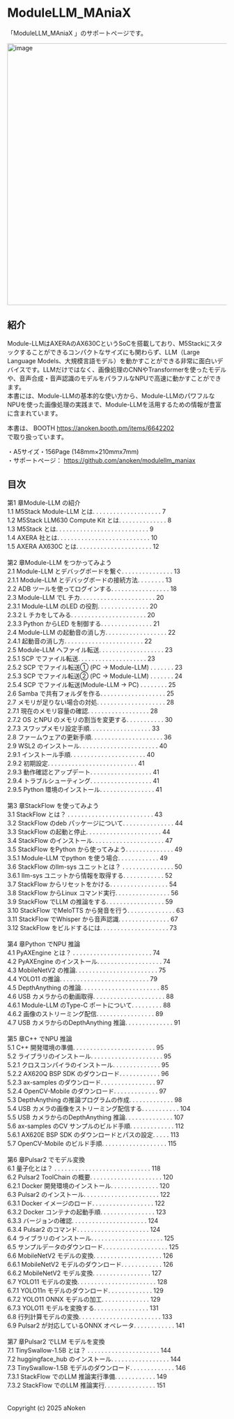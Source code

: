 # ModuleLLM_MAniaX

「ModuleLLM_MAniaX 」のサポートページです。<br>

<img src="https://github.com/user-attachments/assets/d35d6bb9-df77-4379-8312-9e258f704bc6" alt="image" width="600">


## 紹介
Module-LLMはAXERAのAX630CというSoCを搭載しており、M5Stackにスタックすることができるコンパクトなサイズにも関わらず、LLM（Large Language Models、大規模言語モデル）を動かすことができる非常に面白いデバイスです。LLMだけではなく、画像処理のCNNやTransformerを使ったモデルや、音声合成・音声認識のモデルをパラフルなNPUで高速に動かすことができます。<br>
本書には、Module-LLMの基本的な使い方から、Module-LLMのパワフルなNPUを使った画像処理の実践まで、Module-LLMを活用するための情報が豊富に含まれています。<br>

本書は、 BOOTH
https://anoken.booth.pm/items/6642202<br>
で取り扱っています。

・A5サイズ・156Page (148mm×210mmx7mm)<br>
・サポートページ： https://github.com/anoken/modulellm_maniax<br>


## 目次
第1 章Module-LLM の紹介<br>
   1.1 M5Stack Module-LLM とは. . . . . . . . . . . . . . . . . . . . 7<br>
   1.2 M5Stack LLM630 Compute Kit とは. . . . . . . . . . . . . . 8<br>
   1.3 M5Stack とは. . . . . . . . . . . . . . . . . . . . . . . . . . . 9<br>
   1.4 AXERA 社とは. . . . . . . . . . . . . . . . . . . . . . . . . . . 10<br>
   1.5 AXERA AX630C とは. . . . . . . . . . . . . . . . . . . . . . 12<br><br>
第2 章Module-LLM をつかってみよう<br>
   2.1 Module-LLM とデバッグボードを繋ぐ. . . . . . . . . . . . . . . 13<br>
   2.1.1 Module-LLM とデバッグボードの接続方法. . . . . . . . 13<br>
   2.2 ADB ツールを使ってログインする. . . . . . . . . . . . . . . . . 18<br>
   2.3 Module-LLM でL チカ. . . . . . . . . . . . . . . . . . . . . . 20<br>
   2.3.1 Module-LLM のLED の役割. . . . . . . . . . . . . . . 20<br>
   2.3.2 L チカをしてみる. . . . . . . . . . . . . . . . . . . . . . 20<br>
   2.3.3 Python からLED を制御する. . . . . . . . . . . . . . . 21<br>
   2.4 Module-LLM の起動音の消し方. . . . . . . . . . . . . . . . . . 22<br>
   2.4.1 起動音の消し方. . . . . . . . . . . . . . . . . . . . . . . 22<br>
   2.5 Module-LLM へファイル転送. . . . . . . . . . . . . . . . . . . 23<br>
   2.5.1 SCP でファイル転送. . . . . . . . . . . . . . . . . . . . 23<br>
   2.5.2 SCP でファイル転送① (PC → Module-LLM) . . . . . . . 23<br>
   2.5.3 SCP でファイル転送② (PC → Module-LLM) . . . . . . . 24<br>
   2.5.4 SCP でファイル転送(Module-LLM → PC) . . . . . . . . 25<br>
   2.6 Samba で共有フォルダを作る. . . . . . . . . . . . . . . . . . . 25<br>
   2.7 メモリが足りない場合の対処. . . . . . . . . . . . . . . . . . . . 28<br>
   2.7.1 現在のメモリ容量の確認. . . . . . . . . . . . . . . . . . 28<br>
   2.7.2 OS とNPU のメモリの割当を変更する. . . . . . . . . . . 30<br>
   2.7.3 スワップメモリ設定手順. . . . . . . . . . . . . . . . . . 33<br>
   2.8 ファームウェアの更新手順. . . . . . . . . . . . . . . . . . . . . 36<br>
   2.9 WSL2 のインストール. . . . . . . . . . . . . . . . . . . . . . . 40<br>
   2.9.1 インストール手順. . . . . . . . . . . . . . . . . . . . . . 40<br>
   2.9.2 初期設定. . . . . . . . . . . . . . . . . . . . . . . . . . 41<br>
   2.9.3 動作確認とアップデート. . . . . . . . . . . . . . . . . . 41<br>
   2.9.4 トラブルシューティング. . . . . . . . . . . . . . . . . . 41<br>
   2.9.5 Python 環境のインストール. . . . . . . . . . . . . . . . 41<br><br>
第3 章StackFlow を使ってみよう<br>
   3.1 StackFlow とは？ . . . . . . . . . . . . . . . . . . . . . . . . . 43<br>
   3.2 StackFlow のdeb パッケージについて. . . . . . . . . . . . . . . 44<br>
   3.3 StackFlow の起動と停止. . . . . . . . . . . . . . . . . . . . . . 44<br>
   3.4 StackFlow のインストール. . . . . . . . . . . . . . . . . . . . . 47<br>
   3.5 StackFlow をPython から使ってみよう. . . . . . . . . . . . . . 49<br>
   3.5.1 Module-LLM でpython を使う場合. . . . . . . . . . . . 49<br>
   3.6 StackFlow のllm-sys ユニットとは？ . . . . . . . . . . . . . . . 50<br>
   3.6.1 llm-sys ユニットから情報を取得する. . . . . . . . . . . . 52<br>
   3.7 StackFlow からリセットをかける. . . . . . . . . . . . . . . . . 54<br>
   3.8 StackFlow からLinux コマンド実行. . . . . . . . . . . . . . . . 56<br>
   3.9 StackFlow でLLM の推論をする. . . . . . . . . . . . . . . . . 59<br>
   3.10 StackFlow でMeloTTS から発音を行う. . . . . . . . . . . . . . 63<br>
   3.11 StackFlow でWhisper から音声認識. . . . . . . . . . . . . . . 67<br>
   3.12 StackFlow をビルドするには. . . . . . . . . . . . . . . . . . . . 73<br><br>
第4 章Python でNPU 推論<br>
   4.1 PyAXEngine とは？ . . . . . . . . . . . . . . . . . . . . . . . 74<br>
   4.2 PyAXEngine のインストール. . . . . . . . . . . . . . . . . . . 74<br>
   4.3 MobileNetV2 の推論. . . . . . . . . . . . . . . . . . . . . . . . 75<br>
   4.4 YOLO11 の推論. . . . . . . . . . . . . . . . . . . . . . . . . . 79<br>
   4.5 DepthAnything の推論. . . . . . . . . . . . . . . . . . . . . . . 85<br>
   4.6 USB カメラからの動画取得. . . . . . . . . . . . . . . . . . . . . 88<br>
   4.6.1 Module-LLM のType-C ポートについて. . . . . . . . . 88<br>
   4.6.2 画像のストリーミング配信. . . . . . . . . . . . . . . . . 89<br>
   4.7 USB カメラからのDepthAnything 推論. . . . . . . . . . . . . . 91<br><br>
第5 章C++ でNPU 推論<br>
   5.1 C++ 開発環境の準備. . . . . . . . . . . . . . . . . . . . . . . . 95<br>
   5.2 ライブラリのインストール. . . . . . . . . . . . . . . . . . . . . 95<br>
   5.2.1 クロスコンパイラのインストール. . . . . . . . . . . . . . 95<br>
   5.2.2 AX620Q BSP SDK のダウンロード. . . . . . . . . . . . 96<br>
   5.2.3 ax-samples のダウンロード. . . . . . . . . . . . . . . . 97<br>
   5.2.4 OpenCV-Mobile のダウンロード. . . . . . . . . . . . . 97<br>
   5.3 DepthAnything の推論プログラムの作成. . . . . . . . . . . . . 98<br>
   5.4 USB カメラの画像をストリーミング配信する. . . . . . . . . . . 104<br>
   5.5 USB カメラからのDepthAnything 推論. . . . . . . . . . . . . . 107<br>
   5.6 ax-samples のCV サンプルのビルド手順. . . . . . . . . . . . . 112<br>
   5.6.1 AX620E BSP SDK のダウンロードとパスの設定. . . . . 113<br>
   5.7 OpenCV-Mobile のビルド手順. . . . . . . . . . . . . . . . . . . 115<br><br>
第6 章Pulsar2 でモデル変換<br>
   6.1 量子化とは？ . . . . . . . . . . . . . . . . . . . . . . . . . . . . 118<br>
   6.2 Pulsar2 ToolChain の概要. . . . . . . . . . . . . . . . . . . . . 120<br>
   6.2.1 Docker 開発環境のインストール. . . . . . . . . . . . . . 120<br>
   6.3 Pulsar2 のインストール. . . . . . . . . . . . . . . . . . . . . . 122<br>
   6.3.1 Docker イメージのロード. . . . . . . . . . . . . . . . . . 122<br>
   6.3.2 Docker コンテナの起動手順. . . . . . . . . . . . . . . . 123<br>
   6.3.3 バージョンの確認. . . . . . . . . . . . . . . . . . . . . . 124<br>
   6.3.4 Pulsar2 のコマンド. . . . . . . . . . . . . . . . . . . . . 124<br>
   6.4 ライブラリのインストール. . . . . . . . . . . . . . . . . . . . . 125<br>
   6.5 サンプルデータのダウンロード. . . . . . . . . . . . . . . . . . . 125<br>
   6.6 MobileNetV2 モデルの変換. . . . . . . . . . . . . . . . . . . . 126<br>
   6.6.1 MobileNetV2 モデルのダウンロード. . . . . . . . . . . . 126<br>
   6.6.2 MobileNetV2 モデル変換. . . . . . . . . . . . . . . . . 127<br>
   6.7 YOLO11 モデルの変換. . . . . . . . . . . . . . . . . . . . . . . 128<br>
   6.7.1 YOLO11n モデルのダウンロード. . . . . . . . . . . . . 129<br>
   6.7.2 YOLO11 ONNX モデルの加工. . . . . . . . . . . . . . 129<br>
   6.7.3 YOLO11 モデルを変換する. . . . . . . . . . . . . . . . 131<br>
   6.8 行列計算モデルの変換. . . . . . . . . . . . . . . . . . . . . . . . 133<br>
   6.9 Pulsar2 が対応しているONNX オペレータ. . . . . . . . . . . . 141<br><br>
第7 章Pulsar2 でLLM モデルを変換<br>
   7.1 TinySwallow-1.5B とは？ . . . . . . . . . . . . . . . . . . . . . 144<br>
   7.2 huggingface_hub のインストール. . . . . . . . . . . . . . . . . 144<br>
   7.3 TinySwallow-1.5B モデルのダウンロード. . . . . . . . . . . . . 146<br>
   7.3.1 StackFlow でのLLM 推論実行準備. . . . . . . . . . . . 149<br>
   7.3.2 StackFlow でのLLM 推論実行. . . . . . . . . . . . . . . 151<br><br>
<br>
Copyright (c) 2025 aNoken<br>

